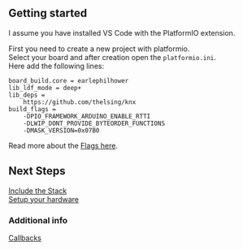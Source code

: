 ## Getting started
I assume you have installed VS Code with the PlatformIO extension.  
  
First you need to create a new project with platformio.  
Select your board and after creation open the `platformio.ini`.  
Here add the following lines:
```
board_build.core = earlephilhower
lib_ldf_mode = deep+
lib_deps = 
	https://github.com/thelsing/knx
build_flags = 
	-DPIO_FRAMEWORK_ARDUINO_ENABLE_RTTI
	-DLWIP_DONT_PROVIDE_BYTEORDER_FUNCTIONS
	-DMASK_VERSION=0x07B0
```
Read more about the [Flags here](doc/flags.md).


## Next Steps
[Include the Stack](doc/main.md)  
[Setup your hardware](doc/hardware.md)  



### Additional info
[Callbacks](doc/callbacks.md)  
